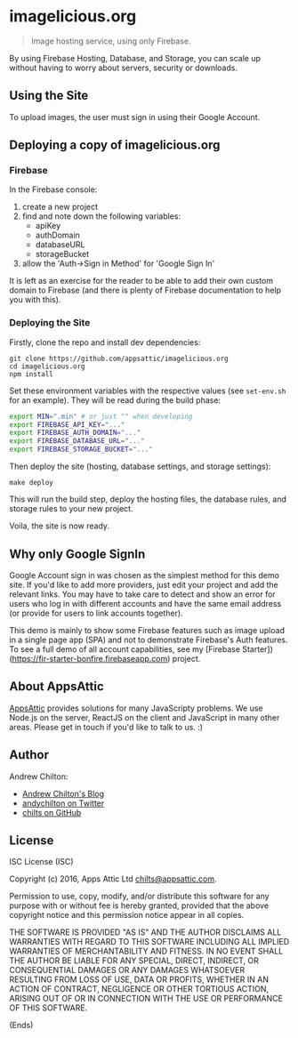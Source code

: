 # imagelicious.org #

> Image hosting service, using only Firebase.

By using Firebase Hosting, Database, and Storage, you can scale up without having to worry about servers, security or
downloads.

## Using the Site ##

To upload images, the user must sign in using their Google Account.

## Deploying a copy of imagelicious.org ##

### Firebase ###

In the Firebase console:

1. create a new project
2. find and note down the following variables:
    * apiKey
    * authDomain
    * databaseURL
    * storageBucket
3. allow the 'Auth->Sign in Method' for 'Google Sign In'

It is left as an exercise for the reader to be able to add their own custom domain to Firebase (and there is plenty of
Firebase documentation to help you with this).

### Deploying the Site ###

Firstly, clone the repo and install dev dependencies:

```
git clone https://github.com/appsattic/imagelicious.org
cd imagelicious.org
npm install
```

Set these environment variables with the respective values (see `set-env.sh` for an example). They will be read during
the build phase:

```sh
export MIN=".min" # or just "" when developing
export FIREBASE_API_KEY="..."
export FIREBASE_AUTH_DOMAIN="..."
export FIREBASE_DATABASE_URL="..."
export FIREBASE_STORAGE_BUCKET="..."
```

Then deploy the site (hosting, database settings, and storage settings):

```
make deploy
```

This will run the build step, deploy the hosting files, the database rules, and storage rules to your new project.

Voila, the site is now ready.

## Why only Google SignIn ##

Google Account sign in was chosen as the simplest method for this demo site. If you'd like to add more providers, just
edit your project and add the relevant links. You may have to take care to detect and show an error for users who log
in with different accounts and have the same email address (or provide for users to link accounts together).

This demo is mainly to show some Firebase features such as image upload in a single page app (SPA) and not to
demonstrate Firebase's Auth features. To see a full demo of all account capabilities, see my
[Firebase Starter])(https://fir-starter-bonfire.firebaseapp.com) project.

## About AppsAttic ##

[AppsAttic](http://appsattic.com/) provides solutions for many JavaScripty problems. We use Node.js on the server,
ReactJS on the client and JavaScript in many other areas. Please get in touch if you'd like to talk to us. :)

## Author ##

Andrew Chilton:

* [Andrew Chilton's Blog](https://chilts.org/)
* [andychilton on Twitter](https://twitter.com/andychilton)
* [chilts on GitHub](https://github.com/chilts)

## License ##

ISC License (ISC)

Copyright (c) 2016, Apps Attic Ltd <chilts@appsattic.com>.

Permission to use, copy, modify, and/or distribute this software for any purpose with or without fee is hereby granted,
provided that the above copyright notice and this permission notice appear in all copies.

THE SOFTWARE IS PROVIDED "AS IS" AND THE AUTHOR DISCLAIMS ALL WARRANTIES WITH REGARD TO THIS SOFTWARE INCLUDING ALL
IMPLIED WARRANTIES OF MERCHANTABILITY AND FITNESS. IN NO EVENT SHALL THE AUTHOR BE LIABLE FOR ANY SPECIAL, DIRECT,
INDIRECT, OR CONSEQUENTIAL DAMAGES OR ANY DAMAGES WHATSOEVER RESULTING FROM LOSS OF USE, DATA OR PROFITS, WHETHER IN AN
ACTION OF CONTRACT, NEGLIGENCE OR OTHER TORTIOUS ACTION, ARISING OUT OF OR IN CONNECTION WITH THE USE OR PERFORMANCE OF
THIS SOFTWARE.

(Ends)
